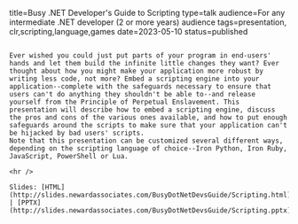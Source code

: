title=Busy .NET Developer's Guide to Scripting
type=talk
audience=For any intermediate .NET developer (2 or more years) audience
tags=presentation, clr,scripting,language,games
date=2023-05-10
status=published
~~~~~~

Ever wished you could just put parts of your program in end-users' hands and let them build the infinite little changes they want? Ever thought about how you might make your application more robust by writing less code, not more? Embed a scripting engine into your application--complete with the safeguards necessary to ensure that users can't do anything they shouldn't be able to--and release yourself from the Principle of Perpetual Enslavement. This presentation will describe how to embed a scripting engine, discuss the pros and cons of the various ones available, and how to put enough safeguards around the scripts to make sure that your application can't be hijacked by bad users' scripts.
Note that this presentation can be customized several different ways, depending on the scripting language of choice--Iron Python, Iron Ruby, JavaScript, PowerShell or Lua.
    
<hr />

Slides: [HTML](http://slides.newardassociates.com/BusyDotNetDevsGuide/Scripting.html) | [PPTX](http://slides.newardassociates.com/BusyDotNetDevsGuide/Scripting.pptx)
